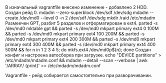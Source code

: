 В изначальный vagrantfile внесено изменение - добавлено 2 HDD. 
Создан рейд 0. 
mdadm --zero-superblock /dev/sdf /dev/sdg
mdadm --create /dev/md0 --level 0 -n 2 /dev/sdf /dev/sdg
mkdir /raid  /etc/mdadm
Размеечен GPT, разбит 5 разделов и отформатирован в ext4. 
parted -s /dev/md0 mktable gpt && parted -s /dev/md0 mkpart primary ext4 0 100M && parted -s /dev/md0 mkpart primary ext4 100 200M && parted -s /dev/md0 mkpart primary ext4 200 300M && parted -s /dev/md0 mkpart primary ext4 300 400M && parted -s /dev/md0 mkpart primary ext4 400 500M && for n in 1 2 3 4 5; do mkfs.ext4 /dev/md0p${n}; done
Создан конфиг и настроена автосборка при загрузке.
echo "DEVICE partitions" > /etc/mdadm/mdadm.conf && mdadm --detail --scan --verbose | awk '/ARRAY/ {print}' >> /etc/mdadm/mdadm.conf

Vagrantfile - рейд собирается самостоятельно при разворачивании.  